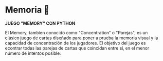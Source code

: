# Memoria 🎴

<p><strong>JUEGO "MEMORY" CON PYTHON</strong></p>
<P>El Memory, tambíen conocido como "Concentration" o "Parejas", es un clásico juego de cartas diseñado para poner a prueba la memoria visual y la capacidad de concentración de los jugadores. El objetivo del juego es econtrar todas las parejas de cartas que coincidan entre sí, en el menor número de intentos posible.</P>

